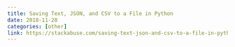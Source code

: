 ```yaml
---
title: Saving Text, JSON, and CSV to a File in Python
date: 2018-11-28
categories: [other]
link: https://stackabuse.com/saving-text-json-and-csv-to-a-file-in-python/
---
```

